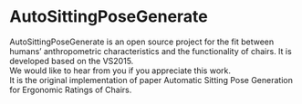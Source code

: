 # AutoSittingPoseGenerate
AutoSittingPoseGenerate is an open source project for the fit between humans’ anthropometric characteristics and the functionality of chairs. It is developed based on the VS2015.<br>
We would like to hear from you if you appreciate this work.<br>
It is the original implementation of paper Automatic Sitting Pose Generation for Ergonomic Ratings of Chairs.<br>
